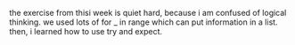 the exercise from thisi week is quiet hard, because i am confused of logical thinking. we used lots of for _ in range which can put information in a list. then, i learned how to use try and expect.
